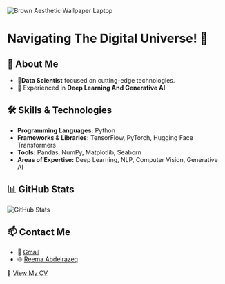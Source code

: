 
![Brown Aesthetic Wallpaper Laptop](https://github.com/user-attachments/assets/581a5b05-2bf3-4e74-8166-2f44f416b39b)


# Navigating The Digital Universe! 🌌


## 🌟 About Me
- 👤**Data Scientist** focused on cutting-edge technologies.
- 🧠 Experienced in **Deep Learning And Generative AI**.


## 🛠️ Skills & Technologies
- **Programming Languages:** Python
- **Frameworks & Libraries:** TensorFlow, PyTorch, Hugging Face Transformers
- **Tools:** Pandas, NumPy, Matplotlib, Seaborn
- **Areas of Expertise:** Deep Learning, NLP, Computer Vision, Generative AI



## 📊 GitHub Stats
![GitHub Stats](https://github-readme-stats.vercel.app/api?username=reema-abdelrazeq&show_icons=true&theme=dark)


## 📫 Contact Me
- 📧 [Gmail](reemaabdelrazeq5@gmail.com)
- 🌐 [Reema Abdelrazeq](https://www.linkedin.com/in/reema-abdelrazeq)

📄 [View My CV](https://github.com/reema-abdelrazeq/reema-abdelrazeq/blob/main/ReemaAbdelrazeq_CV.pdf) 

